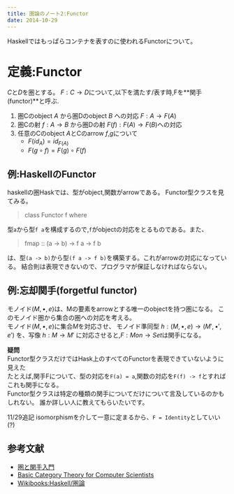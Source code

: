 ```yaml
---
title: 圏論のノート2:Functor
date: 2014-10-29
---
```


<!--

> {-# LANGUAGE MultiParamTypeClasses ,TypeFamilies,FlexibleInstances#-}
> module CategoryFunctor where
> import Prelude()

-->

Haskellではもっぱらコンテナを表すのに使われるFunctorについて。

定義:Functor
===========

$C$と$D$を圏とする。
$F:C \rightarrow D$について,以下を満たす/表す時,Fを**関手(functor)**と呼ぶ.

1. 圏Cのobject $A$ から圏Dのobject $B$ への対応 $F:A \rightarrow F(A)$
2. 圏Cの射 $f:A \rightarrow B$ から圏Dの射 $F(f):F(A) \rightarrow F(B)$への対応
3. 任意のCのobject $A$とCのarrow $f$,$g$について
    * $F(id_A) = id_{F(A)}$
    * $F(g \circ f) = F(g) \circ F(f)$

例:HaskellのFunctor
--------

haskellの圏Haskでは、型がobject,関数がarrowである。
Functor型クラスを見てみる。

> class Functor f where

型`a`から型`f a`を構成するので,`f`がobjectの対応をとるものである。また、

>   fmap :: (a -> b) -> f a -> f b

は、型`(a -> b)`から型`(f a -> f b)`を構築する。これがarrowの対応になっている。
結合則は表現できないので、プログラマが保証しなければならない。


例:忘却関手(forgetful functor)
----------------------------

モノイド$(M,\bullet,e)$は、Mの要素をarrowとする唯一のobjectを持つ圏になる。
このモノイド圏から集合の圏への対応を考える。\
モノイド$(M,\bullet ,e)$に集合$M$を対応させ、
モノイド準同型 $h:(M, \bullet ,e) \rightarrow (M', \bullet' ,e')$
を、写像 $h:M \rightarrow M'$
に対応させると,$F:Mon \rightarrow Set$は関手になる。

__疑問__\
Functor型クラスだけではHask上のすべてのFunctorを表現できていないように見えた\
たとえば,関手Fについて、型の対応を`F(a) = a`,関数の対応を`F(f) -> f`とすればこれも関手になる。\
Functor型クラスは特定の種類の関手についてだけについて言及しているのかもしれない。
誰か詳しい人に教えてもらいたいです。

11/29追記
isomorphismを介して一意に定まるから、`F = Identity`としていい(?)

参考文献
-------

* [圏と関手入門](http://www.math.nagoya-u.ac.jp/~hasimoto/paper/class/cat10.pdf)
* [Basic Category Theory for Computer Scientists](http://mitpress.mit.edu/books/basic-category-theory-computer-scientists)
* [Wikibooks:Haskell/圏論](http://ja.wikibooks.org/wiki/Haskell/%E5%9C%8F%E8%AB%96)
